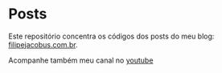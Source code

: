 # Posts

<p>Este repositório concentra os códigos dos posts do meu blog: <a href="https://filipejacobus.com.br">filipejacobus.com.br</a>.</p>

<p>Acompanhe também meu canal no <a href="https://www.youtube.com/channel/UC36Zo62GdqOccmpR7HuVXIA">youtube</a></p>